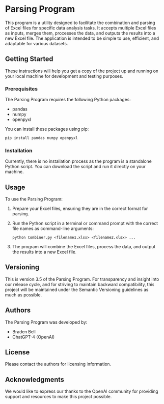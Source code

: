 # Parsing Program

This program is a utility designed to facilitate the combination and parsing of Excel files for specific data analysis tasks. It accepts multiple Excel files as inputs, merges them, processes the data, and outputs the results into a new Excel file. The application is intended to be simple to use, efficient, and adaptable for various datasets.

## Getting Started

These instructions will help you get a copy of the project up and running on your local machine for development and testing purposes.

### Prerequisites

The Parsing Program requires the following Python packages:

- pandas
- numpy
- openpyxl

You can install these packages using pip:

```bash
pip install pandas numpy openpyxl
```


### Installation

Currently, there is no installation process as the program is a standalone Python script. You can download the script and run it directly on your machine.

## Usage

To use the Parsing Program:

1. Prepare your Excel files, ensuring they are in the correct format for parsing.
2. Run the Python script in a terminal or command prompt with the correct file names as command-line arguments:

    ```
    python Combiner.py <filename1.xlsx> <filename2.xlsx> ...
    ```

3. The program will combine the Excel files, process the data, and output the results into a new Excel file.

## Versioning

This is version 3.5 of the Parsing Program. For transparency and insight into our release cycle, and for striving to maintain backward compatibility, this project will be maintained under the Semantic Versioning guidelines as much as possible.

## Authors

The Parsing Program was developed by:

- Braden Bell
- ChatGPT-4 (OpenAI)

## License

Please contact the authors for licensing information.

## Acknowledgments

We would like to express our thanks to the OpenAI community for providing support and resources to make this project possible.
